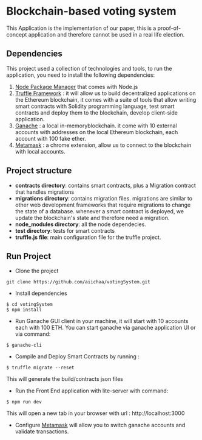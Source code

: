 # Blockchain-based voting system

This Application is the implementation of our paper, this is a proof-of-concept application and therefore cannot be used in a real life election. 

## Dependencies
This project used a collection of technologies and tools, to run the application, you need to install the following dependencies:

1. [Node Package Manager](https://nodejs.org/en/) that comes with Node.js
2. [Truffle Framework](https://www.trufflesuite.com/) : it will allow us to build decentralized applications on the Ethereum blockchain, it comes with a suite of tools that allow writing smart contracts with Solidity programming language, test smart contracts and deploy them to the blockchain, develop client-side application.
3. [Ganache](http://truffleframework.com/ganache) : a local in-memoryblockchain. it come with 10 external accounts with addresses on the local Ethereum blockchain, each account with 100 fake ether.
4. [Metamask](https://chrome.google.com/webstore/detail/metamask/nkbihfbeogaeaoehlefnkodbefgpgknn?hl=en) : a chrome extension, allow us to connect to the blockchain with local accounts.


## Project structure

* **contracts directory**: contains smart contracts, plus a Migration contract that handles migrations 
* **migrations directory**: contains migration files. migrations are similar to other web development frameworks that require migrations to change the state of a database. whenever a smart contract is deployed, we update the blockchain's state and therefore need a migration.
* **node_modules directory**: all the node dependecies.
* **test directory**: tests for smart contracts
* **truffle.js file**: main configuration file for the truffle project.

## Run Project
 * Clone the project
 ```
 git clone https://github.com/aiichaa/votingSystem.git
 ```
 * Install dependencies
  ```
  $ cd votingSystem
  $ npm install
  ```
 * Run Ganache GUI client in your machine, it will start with 10 accounts each with 100 ETH. You can start ganache via ganache application UI or via command:
  ```
  $ ganache-cli
 ```
 * Compile and Deploy Smart Contracts by running : 
 ```
 $ truffle migrate --reset
```
This will generate the build/contracts json files
* Run the Front End application with lite-server with command:
 ```
 $ npm run dev
```
This will open a new tab in your browser with url : http://localhost:3000
* Configure [Metamask](https://chrome.google.com/webstore/detail/metamask/nkbihfbeogaeaoehlefnkodbefgpgknn?hl=en) will allow you to switch ganache accounts and validate transactions.
